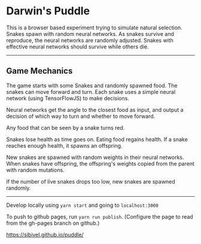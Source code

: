 # Darwin's Puddle

This is a browser based experiment trying to simulate natural selection. Snakes spawn with random neural networks. As snakes survive and reproduce, the neural networks are randomly adjusted. Snakes with effective neural networks should survive while others die.

---

## Game Mechanics

The game starts with some Snakes and randomly spawned food. The snakes can move forward and turn. Each snake uses a simple neural network (using TensorFlowJS) to make decisions.

Neural networks get the angle to the closest food as input, and output a decision of which way to turn and whether to move forward.

Any food that can be seen by a snake turns red.

Snakes lose health as time goes on. Eating food regains health. If a snake reaches enough health, it spawns an offspring.

New snakes are spawned with random weights in their neural networks. When snakes have offspring, the offspring's weights copied from the parent with random mutations.

If the number of live snakes drops too low, new snakes are spawned randomly.

---

Develop locally using `yarn start` and going to `localhost:3000`

To push to github pages, run `yarn run publish`. (Configure the page to read from the gh-pages branch on github.)

https://sibivel.github.io/puddle/
